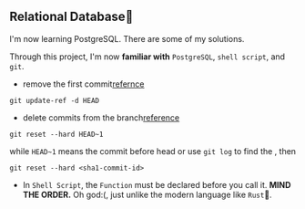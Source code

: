 ## Relational Database:rocket:
I'm now learning PostgreSQL. There are some of my solutions.

Through this project, I'm now **familiar with** `PostgreSQL`, `shell script`, and `git`.

* remove the first commit[refernce](https://stackoverflow.com/questions/10911317/how-to-remove-the-first-commit-in-git)
```shell
git update-ref -d HEAD
```
* delete commits from the branch[reference](https://stackoverflow.com/questions/1338728/delete-commits-from-a-branch-in-git)
```
git reset --hard HEAD~1
```
while `HEAD~1` means the commit before head
or use `git log` to find the <sha1-commit-id>, then 
```
git reset --hard <sha1-commit-id>
```

* In `Shell Script`, the `Function` must be declared before you call it. **MIND THE ORDER.** Oh god:(, just unlike the modern language like `Rust`:crab:.